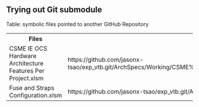 ## Trying out Git submodule

Table: symbolic files pointed to another GitHub Repository

<table>
  <tr>
    <th>Files</th>
    <th>Symbolic link pointed to</th>
  </tr>
  <tr>
    <td>CSME IE OCS Hardware Architecture Features Per Project.xlsm</td>
    <td>https://github.com/jasonx-tsao/exp_vtb.git/ArchSpecs/Working/CSME%20IE%20OCS%20Hardware%20Architecture%20Features%20Per%20Project.xlsm</td>
  </tr>
  <tr>
    <td>Fuse and Straps Configuration.xlsm</td>
    <td>https://github.com/jasonx-tsao/exp_vtb.git/ArchSpecs/Working/Fuse and Straps Configuration.xlsm</td>
  </tr>
</table>
